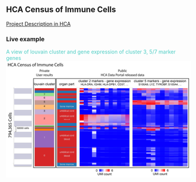 ## HCA Census of Immune Cells

[Project Description in HCA](https://data.humancellatlas.org/explore/projects/cc95ff89-2e68-4a08-a234-480eca21ce79)

### Live example
<span style="color:#4ecdc4">A view of louvain cluster and gene expression of cluster 3, 5/7 marker genes</span>
<br>
<a href="https://singlecell.xenabrowser.net/heatmap/?columns=%5B%7B%22width%22%3A111%2C%22columnLabel%22%3A%22%22%2C%22fieldLabel%22%3A%22louvain_cluster%22%2C%22host%22%3A%22https%3A%2F%2Fsinglecellnew.xenahubs.net%22%2C%22name%22%3A%22HCA%2FCensus_of_Immune_Cells%2Fcluster.tsv%22%2C%22fields%22%3A%22louvain_cluster%22%7D%2C%7B%22width%22%3A96%2C%22columnLabel%22%3A%22%22%2C%22fieldLabel%22%3A%22organ_parts%20(derived)%22%2C%22host%22%3A%22https%3A%2F%2Fsinglecellnew.xenahubs.net%22%2C%22name%22%3A%22HCA%2FCensus_of_Immune_Cells%2Fcells.tsv%22%2C%22fields%22%3A%22derived_organ_parts_label%22%7D%2C%7B%22width%22%3A270%2C%22columnLabel%22%3A%22single%20cell%20RNAseq%20gene%20expression%20-%20Optimus%20count%22%2C%22fieldLabel%22%3A%22LYZ%2C%20S100A9%2C%20S100A8%2C%20S100A6%2C%20S100A4%2C%20LGALS1%2C%20SRGN%2C%20TYROBP%2C%20CST3%2C%20CYBA%2C%20FCN1%2C%20FOS%22%2C%22host%22%3A%22https%3A%2F%2Fsinglecellnew.xenahubs.net%22%2C%22name%22%3A%22HCA%2FCensus_of_Immune_Cells%2Fexpression.tsv%22%2C%22fields%22%3A%22LYZ%20S100A9%20S100A8%20S100A6%20S100A4%20LGALS1%20SRGN%20TYROBP%20CST3%20CYBA%20FCN1%20FOS%22%7D%2C%7B%22width%22%3A300%2C%22columnLabel%22%3A%22single%20cell%20RNAseq%20gene%20expression%20-%20Optimus%20count%22%2C%22fieldLabel%22%3A%22CD74%2C%20CD37%2C%20CD79A%2C%20MS4A1%2C%20CD79B%2C%20HLA-DRB1%2C%20TCL1A%2C%20HLA-DQA1%2C%20HLA-DQB1%2C%20CD52%2C%20FAM129C%2C%20BANK1%22%2C%22host%22%3A%22https%3A%2F%2Fsinglecellnew.xenahubs.net%22%2C%22name%22%3A%22HCA%2FCensus_of_Immune_Cells%2Fexpression.tsv%22%2C%22fields%22%3A%22CD74%20CD37%20CD79A%20MS4A1%20CD79B%20HLA-DRB1%20TCL1A%20HLA-DQA1%20HLA-DQB1%20CD52%20FAM129C%20BANK1%22%7D%5D&heatmap=%7B%22showWelcome%22%3Afalse%2C%22mode%22%3A%22heatmap%22%7Dheatmap/?columns=%5B%7B%22width%22%3A111%2C%22columnLabel%22%3A%22%22%2C%22fieldLabel%22%3A%22louvain_cluster%22%2C%22host%22%3A%22https%3A%2F%2Fsinglecellnew.xenahubs.net%22%2C%22name%22%3A%22HCA%2FCensus_of_Immune_Cells%2Fcluster.tsv%22%2C%22fields%22%3A%22louvain_cluster%22%7D%2C%7B%22width%22%3A96%2C%22columnLabel%22%3A%22%22%2C%22fieldLabel%22%3A%22organ_parts%20(derived)%22%2C%22host%22%3A%22https%3A%2F%2Fsinglecellnew.xenahubs.net%22%2C%22name%22%3A%22HCA%2FCensus_of_Immune_Cells%2Fcells.tsv%22%2C%22fields%22%3A%22derived_organ_parts_label%22%7D%2C%7B%22width%22%3A270%2C%22columnLabel%22%3A%22single%20cell%20RNAseq%20gene%20expression%20-%20Optimus%20count%22%2C%22fieldLabel%22%3A%22cluster%203%20markers%22%2C%22host%22%3A%22https%3A%2F%2Fsinglecellnew.xenahubs.net%22%2C%22name%22%3A%22HCA%2FCensus_of_Immune_Cells%2Fexpression.tsv%22%2C%22fields%22%3A%22LYZ%20S100A9%20S100A8%20S100A6%20S100A4%20LGALS1%20SRGN%20TYROBP%20CST3%20CYBA%20FCN1%20FOS%22%7D%2C%7B%22width%22%3A298%2C%22columnLabel%22%3A%22single%20cell%20RNAseq%20gene%20expression%20-%20Optimus%20count%22%2C%22fieldLabel%22%3A%22cluster%205%2F7%20markers%22%2C%22host%22%3A%22https%3A%2F%2Fsinglecellnew.xenahubs.net%22%2C%22name%22%3A%22HCA%2FCensus_of_Immune_Cells%2Fexpression.tsv%22%2C%22fields%22%3A%22CD74%20CD37%20CD79A%20MS4A1%20CD79B%20HLA-DRB1%20TCL1A%20HLA-DQA1%20HLA-DQB1%20CD52%20FAM129C%20BANK1%22%7D%5D&heatmap=%7B%22showWelcome%22%3Afalse%2C%22mode%22%3A%22heatmap%22%7D"><img src="https://github.com/ucscXena/cohortMetaData/raw/master/cohort_HCA Census of Immune Cells/HCA Census of Immune Cells_public_private.png" width="800px">
